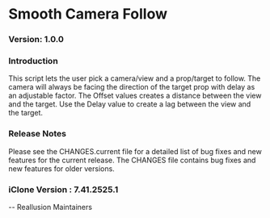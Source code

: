 # Smooth Camera Follow

### Version: 1.0.0

### Introduction

This script lets the user pick a camera/view and a prop/target to follow. The camera will always be facing the direction of the target prop with delay as an adjustable factor. The Offset values creates a distance between the view and the target. Use the Delay value to create a lag between the view and the target. 

### Release Notes

Please see the CHANGES.current file for a detailed list of bug fixes and
new features for the current release. The CHANGES file contains bug fixes
and new features for older versions.

### iClone Version : 7.41.2525.1


 -- Reallusion Maintainers